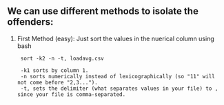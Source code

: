 ## We can use different methods to isolate the offenders:

1. First Method (easy): Just sort the values in the nuerical column using bash

        sort -k2 -n -t, loadavg.csv

        -k1 sorts by column 1.
        -n sorts numerically instead of lexicographically (so "11" will not come before "2,3...").
        -t, sets the delimiter (what separates values in your file) to , since your file is comma-separated.
